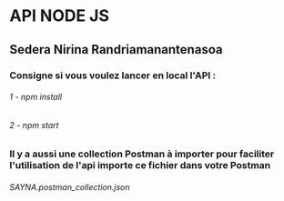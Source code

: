 # API NODE JS

## Sedera Nirina Randriamanantenasoa

### Consigne si vous voulez lancer en local l'API :
###### 1 - npm install
###### 2 - npm start

### Il y a aussi une collection Postman à importer pour faciliter l'utilisation de l'api importe ce fichier dans votre Postman
###### SAYNA.postman_collection.json






